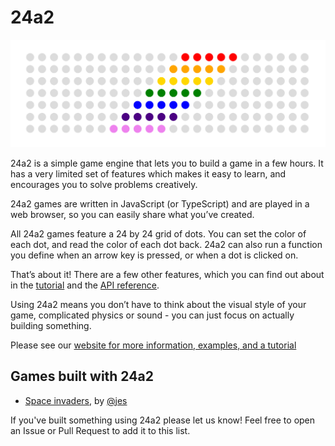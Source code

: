 # 24a2

![](/website/static/img/banner.png)

24a2 is a simple game engine that lets you to build a game in a few hours. It has a very limited set of features which makes it easy to learn, and encourages you to solve problems creatively.

24a2 games are written in JavaScript (or TypeScript) and are played in a web browser, so you can easily share what you’ve created.

All 24a2 games feature a 24 by 24 grid of dots. You can set the color of each dot, and read the color of each dot back. 24a2 can also run a function you define when an arrow key is pressed, or when a dot is clicked on.

That’s about it! There are a few other features, which you can find out about in the [tutorial](https://24a2.routley.io/tutorial/) and the [API reference](https://24a2.routley.io/reference/).

Using 24a2 means you don’t have to think about the visual style of your game, complicated physics or sound - you can just focus on actually building something.

Please see our [website for more information, examples, and a tutorial](https://24a2.routley.io/)

## Games built with 24a2

- [Space invaders](https://incoherency.co.uk/24invaders/), by [@jes](https://incoherency.co.uk/blog/)

If you've built something using 24a2 please let us know! Feel free to open an Issue or Pull Request to add it to this list.
